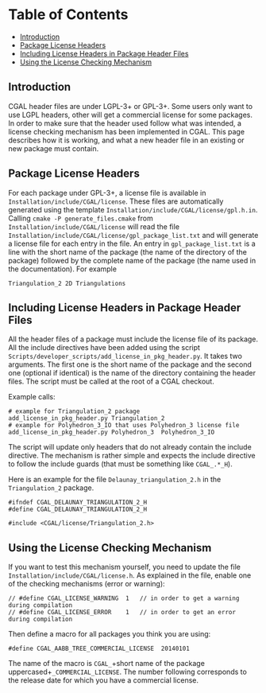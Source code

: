 <!--TOC-->

# Table of Contents
* [Introduction](#introduction)
* [Package License Headers](#package-license-headers)
* [Including License Headers in Package Header Files](#including-license-headers-in-package-header-files)
* [Using the License Checking Mechanism](#using-the-license-checking-mechanism)

<!--TOC-->

## Introduction
CGAL header files are under LGPL-3+ or GPL-3+. Some users only want to use
LGPL headers, other will get a commercial license for some packages. In order
to make sure that the header used follow what was intended, a license checking
mechanism has been implemented in CGAL. This page describes how it is working, and
what a new header file in an existing or new package must contain.

## Package License Headers
For each package under GPL-3+, a license file is available in 
`Installation/include/CGAL/license`. These files are automatically generated
using the template `Installation/include/CGAL/license/gpl.h.in`. Calling
`cmake -P generate_files.cmake` from `Installation/include/CGAL/license` will
read the file `Installation/include/CGAL/license/gpl_package_list.txt` and will
generate a license file for each entry in the file.
An entry in `gpl_package_list.txt` is a line with the short name of the package
(the name of the directory of the package) followed by the complete name of the
package (the name used in the documentation). For example 
```
Triangulation_2 2D Triangulations
```

## Including License Headers in Package Header Files
All the header files of a package must include the license file of its package.
All the include directives have been added using the script
`Scripts/developer_scripts/add_license_in_pkg_header.py`. It takes two arguments.
The first one is the short name of the package and the second one
(optional if identical) is the name of the directory containing the header files.
The script must be called at the root of a CGAL checkout.

Example calls:
```
# example for Triangulation_2 package
add_license_in_pkg_header.py Triangulation_2
# example for Polyhedron_3_IO that uses Polyhedron_3 license file
add_license_in_pkg_header.py Polyhedron_3  Polyhedron_3_IO

```

The script will update only headers that do not already contain the include
directive. The mechanism is rather simple and expects the include directive to
follow the include guards (that must be something like `CGAL_.*_H`).

Here is an example for the file `Delaunay_triangulation_2.h` in the `Triangulation_2`
package.
```
#ifndef CGAL_DELAUNAY_TRIANGULATION_2_H
#define CGAL_DELAUNAY_TRIANGULATION_2_H

#include <CGAL/license/Triangulation_2.h>
```

## Using the License Checking Mechanism
If you want to test this mechanism yourself, you need to update the file
`Installation/include/CGAL/license.h`. As explained in the file, enable
one of the checking mechanisms (error or warning):
```
// #define CGAL_LICENSE_WARNING  1   // in order to get a warning during compilation
// #define CGAL_LICENSE_ERROR    1   // in order to get an error during compilation
```
Then define a macro for all packages you think you are using:
```
#define CGAL_AABB_TREE_COMMERCIAL_LICENSE  20140101
```
The name of the macro is `CGAL_`+short name of the package uppercased+`_COMMERCIAL_LICENSE`.
The number following corresponds to the release date for which you have a
commercial license.

